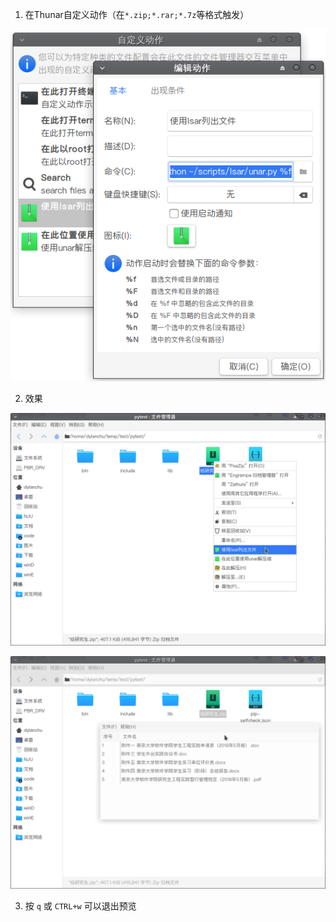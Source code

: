 1. 在Thunar自定义动作（在`*.zip;*.rar;*.7z`等格式触发）

![](screenshot/00.png)

2. 效果

![img](screenshot/01.png)

![img](screenshot/02.png)



3. 按 `q` 或 `CTRL+w` 可以退出预览

